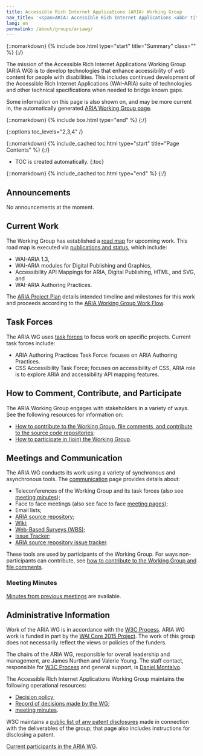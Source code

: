 ```yaml
---
title: Accessible Rich Internet Applications (ARIA) Working Group
nav_title: '<span>ARIA: Accessible Rich Internet Applications <abbr title="Working Group">WG</abbr></span>'
lang: en
permalink: /about/groups/ariawg/
---
```


{::nomarkdown}
{% include box.html type="start" title="Summary" class="" %}
{:/}

The mission of the Accessible Rich Internet Applications Working Group (ARIA WG) is to develop technologies that enhance accessibility of web content for people with disabilities. This includes continued development of the Accessible Rich Internet Applications (WAI-ARIA) suite of technologies and other technical specifications when needed to bridge known gaps.

Some information on this page is also shown on, and may be more current in, the automatically generated [ARIA Working Group page](https://www.w3.org/groups/wg/aria/).

{::nomarkdown}
{% include box.html type="end" %}
{:/}

{::options toc_levels="2,3,4" /}

{::nomarkdown}
{% include_cached toc.html type="start" title="Page Contents" %}
{:/}

-   TOC is created automatically.
{:toc}

{::nomarkdown}
{% include_cached toc.html type="end" %}
{:/}

## Announcements

No announcements at the moment.

## Current Work

The Working Group has established a [road map](roadmap) for upcoming work. This road map is executed via [publications and status](deliverables), which include:

- WAI-ARIA 1.3,
- WAI-ARIA modules for Digital Publishing and Graphics,
- Accessibility API Mappings for ARIA, Digital Publishing, HTML, and SVG, and
- WAI-ARIA Authoring Practices.

The [ARIA Project Plan](/about/groups/ariawg/planning/) details intended timeline and milestones for this work and proceeds according to the [ARIA Working Group Work Flow](/about/groups/ariawg/workflow/).

## Task Forces

The ARIA WG uses [task forces](task-forces) to focus work on specific projects. Current task forces include:

- ARIA Authoring Practices Task Force: focuses on ARIA Authoring Practices.
- CSS Accessibility Task Force; focuses on accessibility of CSS, ARIA role is to explore ARIA and accessibility API mapping features.

## How to Comment, Contribute, and Participate

The ARIA Working Group engages with stakeholders in a variety of ways. See the following resources for information on:

- [How to contribute to the Working Group, file comments, and contribute to the source code repositories](contribute);
- [How to participate in (join) the Working Group](https://www.w3.org/groups/wg/aria/instructions/).

## Meetings and Communication

The ARIA WG conducts its work using a variety of synchronous and asynchronous tools. The [communication](/about/groups/ariawg/communication/) page provides details about:

- Teleconferences of the Working Group and its task forces (also see [meeting minutes](https://www.w3.org/WAI/ARIA/minutes));
- Face to face meetings (also see face to face [meeting pages](https://www.w3.org/WAI/ARIA/wiki/Meetings));
- Email lists;
- [ARIA source repository](https://github.com/w3c/aria/);
- [Wiki](https://www.w3.org/WAI/ARIA/wiki/);
- [Web-Based Surveys (WBS)](https://www.w3.org//2002/09/wbs/83726/);
- [Issue Tracker](https://github.com/w3c/aria/issues);
- [ARIA source repository issue tracker](https://github.com/w3c/aria/issues).

These tools are used by participants of the Working Group. For ways non-participants can contribute, see [how to contribute to the Working Group and file comments](/about/groups/ariawg/contribute/).

### Meeting Minutes

[Minutes from previous meetings](https://www.w3.org/WAI/ARIA/minutes) are available.

## Administrative Information

Work of the ARIA WG is in accordance with the [W3C Process](https://www.w3.org/Process). ARIA WG work is funded in part by the [WAI Core 2015 Project](https://www.w3.org/WAI/Core2015/). The work of this group does not necessarily reflect the views or policies of the funders.

The chairs of the ARIA WG, responsible for overall leadership and management, are James Nurthen and Valerie Young. The staff contact, responsible for [W3C Process](https://www.w3.org/Process/) and general support, is [Daniel Montalvo](https://www.w3.org/staff#dmontalvo).

The Accessible Rich Internet Applications Working Group maintains the following operational resources:

- [Decision policy](/about/groups/ariawg/decision-policy/);
- [Record of decisions made by the WG](https://www.w3.org/WAI/ARIA/wiki/Decisions);
- [meeting minutes](https://www.w3.org/WAI/ARIA/minutes).

W3C maintains a [public list of any patent disclosures](http://www.w3.org/2004/01/pp-impl/83726/status) made in connection with the deliverables of the group; that page also includes instructions for disclosing a patent.

[Current participants in the ARIA WG](https://www.w3.org/groups/wg/aria/participants/).

